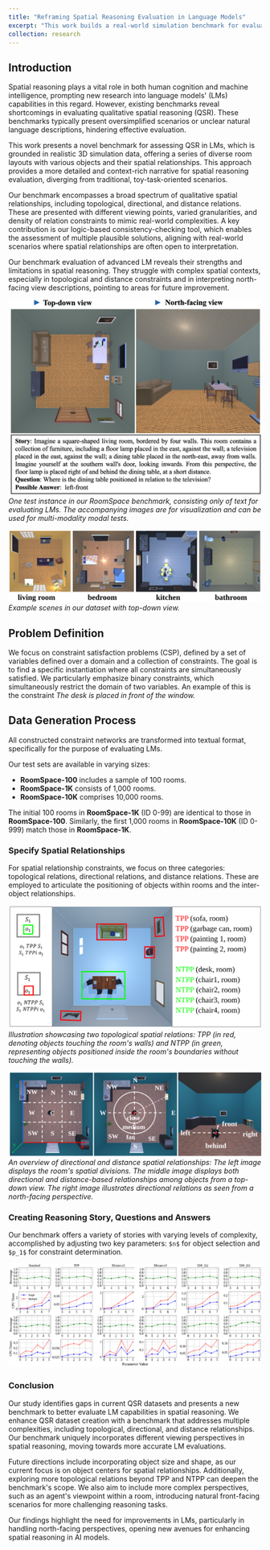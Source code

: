 ```yaml
---
title: "Reframing Spatial Reasoning Evaluation in Language Models"
excerpt: "This work builds a real-world simulation benchmark for evaluating spatial reasoning abilities of language models.<br/><img src='/images/IJCAI-00.gif'>"
collection: research
---
```


## Introduction

Spatial reasoning plays a vital role in both human cognition and machine intelligence, prompting new research into language models' (LMs) capabilities in this regard. However, existing benchmarks reveal shortcomings in evaluating qualitative spatial reasoning (QSR). These benchmarks typically present oversimplified scenarios or unclear natural language descriptions, hindering effective evaluation. 

This work presents a novel benchmark for assessing QSR in LMs, which is grounded in realistic 3D simulation data, offering a series of diverse room layouts with various objects and their spatial relationships. This approach provides a more detailed and context-rich narrative for spatial reasoning evaluation, diverging from traditional, toy-task-oriented scenarios.

Our benchmark encompasses a broad spectrum of qualitative spatial relationships, including topological, directional, and distance relations. These are presented with different viewing points, varied granularities, and density of relation constraints to mimic real-world complexities. A key contribution is our logic-based consistency-checking tool, which enables the assessment of multiple plausible solutions, aligning with real-world scenarios where spatial relationships are often open to interpretation.

Our benchmark evaluation of advanced LM reveals their strengths and limitations in spatial reasoning. They struggle with complex spatial contexts, especially in topological and distance constraints and in interpreting north-facing view descriptions, pointing to areas for future improvement.

![Editing a markdown file for a talk](/images/IJCAI24-01.png)
*One test instance in our RoomSpace benchmark, consisting only of text for evaluating LMs. The accompanying images are for visualization and can be used for multi-modality modal tests.*



![Editing a markdown file for a talk](/images/IJCAI24-02.png)
*Example scenes in our dataset with top-down view.*



## Problem Definition

We focus on constraint satisfaction problems (CSP), defined by a set of variables defined over a domain and a collection of constraints. The goal is to find a specific instantiation where all constraints are simultaneously satisfied.
We particularly emphasize binary constraints, which simultaneously restrict the domain of two variables. An example of this is the constraint *The desk is placed in front of the window.*


## Data Generation Process
All constructed constraint networks are transformed into textual format, specifically for the purpose of evaluating LMs.

Our test sets are available in varying sizes:
- **RoomSpace-100** includes a sample of 100 rooms.
- **RoomSpace-1K** consists of 1,000 rooms.
- **RoomSpace-10K** comprises 10,000 rooms.

The initial 100 rooms in **RoomSpace-1K** (ID 0-99) are identical to those in **RoomSpace-100**. Similarly, the first 1,000 rooms in **RoomSpace-10K** (ID 0-999) match those in **RoomSpace-1K**.

### Specify Spatial Relationships
For spatial relationship constraints, we focus on three categories: topological relations, directional relations, and distance relations. These are employed to articulate the positioning of objects within rooms and the inter-object relationships.

![Editing a markdown file for a talk](/images/IJCAI24-03.png)
*Illustration showcasing two topological spatial relations: TPP (in red, denoting objects touching the room's walls) and NTPP (in green, representing objects positioned inside the room's boundaries without touching the walls).*

![Editing a markdown file for a talk](/images/IJCAI24-04.png)
*An overview of directional and distance spatial relationships: The left image displays the room's spatial divisions. The middle image displays both directional and distance-based relationships among objects from a top-down view.  The right image illustrates directional relations as seen from a north-facing perspective.*

### Creating Reasoning Story, Questions and Answers
Our benchmark offers a variety of stories with varying levels of complexity, accomplished by adjusting two key parameters: `$n$` for object selection and `$p_1$` for constraint determination.

![Editing a markdown file for a talk](/images/IJCAI24-05.png)


### Conclusion

Our study identifies gaps in current QSR datasets and presents a new benchmark to better evaluate LM capabilities in spatial reasoning. We enhance QSR dataset creation with a benchmark that addresses multiple complexities, including topological, directional, and distance relationships. Our benchmark uniquely incorporates different viewing perspectives in spatial reasoning, moving towards more accurate LM evaluations.

Future directions include incorporating object size and shape, as our current focus is on object centers for spatial relationships. Additionally, exploring more topological relations beyond TPP and NTPP can deepen the benchmark's scope. We also aim to include more complex perspectives, such as an agent's viewpoint within a room, introducing natural front-facing scenarios for more challenging reasoning tasks.

Our findings highlight the need for improvements in LMs, particularly in handling north-facing perspectives, opening new avenues for enhancing spatial reasoning in AI models.

